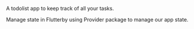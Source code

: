 A todolist app to keep track of all your tasks.

Manage state in Flutterby using Provider package to manage our app state.
